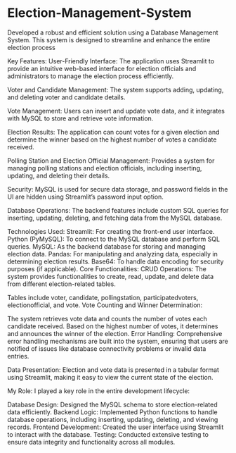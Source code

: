 # Election-Management-System
Developed a robust and efficient solution using a Database Management System. This system is designed to streamline and enhance the entire election process

Key Features:
User-Friendly Interface: The application uses Streamlit to provide an intuitive web-based interface for election officials and administrators to manage the election process efficiently.

Voter and Candidate Management: The system supports adding, updating, and deleting voter and candidate details.

Vote Management: Users can insert and update vote data, and it integrates with MySQL to store and retrieve vote information.

Election Results: The application can count votes for a given election and determine the winner based on the highest number of votes a candidate received.

Polling Station and Election Official Management: Provides a system for managing polling stations and election officials, including inserting, updating, and deleting their details.

Security: MySQL is used for secure data storage, and password fields in the UI are hidden using Streamlit’s password input option.

Database Operations: The backend features include custom SQL queries for inserting, updating, deleting, and fetching data from the MySQL database.

Technologies Used:
Streamlit: For creating the front-end user interface.
Python (PyMySQL): To connect to the MySQL database and perform SQL queries.
MySQL: As the backend database for storing and managing election data.
Pandas: For manipulating and analyzing data, especially in determining election results.
Base64: To handle data encoding for security purposes (if applicable).
Core Functionalities:
CRUD Operations: The system provides functionalities to create, read, update, and delete data from different election-related tables.

Tables include voter, candidate, pollingstation, participatedvoters, electionofficial, and vote.
Vote Counting and Winner Determination:

The system retrieves vote data and counts the number of votes each candidate received.
Based on the highest number of votes, it determines and announces the winner of the election.
Error Handling: Comprehensive error handling mechanisms are built into the system, ensuring that users are notified of issues like database connectivity problems or invalid data entries.

Data Presentation: Election and vote data is presented in a tabular format using Streamlit, making it easy to view the current state of the election.

My Role:
I played a key role in the entire development lifecycle:

Database Design: Designed the MySQL schema to store election-related data efficiently.
Backend Logic: Implemented Python functions to handle database operations, including inserting, updating, deleting, and viewing records.
Frontend Development: Created the user interface using Streamlit to interact with the database.
Testing: Conducted extensive testing to ensure data integrity and functionality across all modules.
